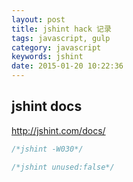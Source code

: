 ```yaml
---
layout: post
title: jshint hack 记录
tags: javascript, gulp
category: javascript
keywords: jshint
date: 2015-01-20 10:22:36
---
```


## jshint docs

http://jshint.com/docs/

```javascript
/*jshint -W030*/
```

```javascript
/*jshint unused:false*/
```
